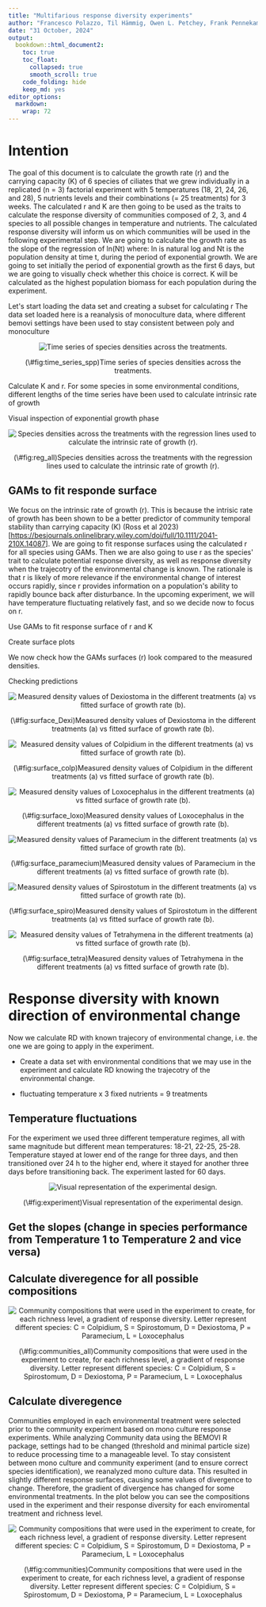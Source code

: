 ```yaml
---
title: "Multifarious response diversity experiments"
author: "Francesco Polazzo, Til Hämmig, Owen L. Petchey, Frank Pennekamp"
date: "31 October, 2024"
output:
  bookdown::html_document2:
    toc: true
    toc_float:
      collapsed: true
      smooth_scroll: true
    code_folding: hide
    keep_md: yes
editor_options: 
  markdown: 
    wrap: 72
---
```





# Intention 

The goal of this document is to calculate the growth rate (r) and the carrying capacity (K) of 6 species of ciliates 
that we grew individually in a replicated (n = 3) factorial experiment with 5 temperatures (18, 21, 24, 26, and 28), 5 nutrients levels and their combinations (= 25 treatments) for 3 weeks. 
The calculated r and K are then going to be used as the traits to calculate the response diversity of communities composed of 2, 3, and 4 species to all possible changes in temperature and nutrients. The calculated response diversity will inform us on which communities will be used in the following experimental step.
We are going to calculate the growth rate as the slope of the regression of ln(Nt) where: ln is natural log and Nt is the population density at time t, during the period of exponential growth. 
We are going to set initially the period of exponential growth as the first 6 days, but we are going to visually check whether this choice is correct. 
K will be calculated as the highest population biomass for each population during the experiment.


Let's start loading the data set and creating a subset for calculating r
The data set loaded here is a reanalysis of monoculture data, where different bemovi settings have been used to stay consistent between poly and monoculture






<div class="figure" style="text-align: center">
<img src="Analysis_multifarious_RD_final_V2_new_files/figure-html/time_series_spp-1.png" alt="Time series of species densities across the treatments."  />
<p class="caption">(\#fig:time_series_spp)Time series of species densities across the treatments.</p>
</div>


Calculate K and r. For some species in some environmental conditions, different lengths of the time series have been used to calculate intrinsic rate of growth



Visual inspection of exponential growth phase 



<div class="figure" style="text-align: center">
<img src="Analysis_multifarious_RD_final_V2_new_files/figure-html/reg_all-1.png" alt="Species densities across the treatments with the regression lines used to calculate the intrinsic rate of growth (r)."  />
<p class="caption">(\#fig:reg_all)Species densities across the treatments with the regression lines used to calculate the intrinsic rate of growth (r).</p>
</div>

## GAMs to fit responde surface 

We focus on the intrinsic rate of growth (r). This is because the intrisic rate of growth has been shown to be a better predictor of community temporal stability than carrying capacity (K) (Ross et al 2023) [https://besjournals.onlinelibrary.wiley.com/doi/full/10.1111/2041-210X.14087]. 
We are going to fit response surfaces using the calculated r for all species using GAMs. Then we are also going to use r as the species' trait to calculate potential response diversity, as well as response diversity when the trajecotry of the environmental change is known. The rationale is that r is likely of more relevance if the environmental change of interest occurs rapidly, since r provides information on a population's ability to rapidly bounce back after disturbance. In the upcoming experiment, we will have temperature fluctuating relatively fast, and so we decide now to focus on r. 

Use GAMs to fit response surface of r and K 




Create surface plots



We now check how the GAMs surfaces (r) look compared to the measured densities.

Checking predictions
<div class="figure" style="text-align: center">
<img src="Analysis_multifarious_RD_final_V2_new_files/figure-html/surface_Dexi-1.png" alt="Measured density values of Dexiostoma in the different treatments (a) vs fitted surface of growth rate (b)."  />
<p class="caption">(\#fig:surface_Dexi)Measured density values of Dexiostoma in the different treatments (a) vs fitted surface of growth rate (b).</p>
</div>


<div class="figure" style="text-align: center">
<img src="Analysis_multifarious_RD_final_V2_new_files/figure-html/surface_colp-1.png" alt="Measured density values of Colpidium in the different treatments (a) vs fitted surface of growth rate (b)."  />
<p class="caption">(\#fig:surface_colp)Measured density values of Colpidium in the different treatments (a) vs fitted surface of growth rate (b).</p>
</div>



<div class="figure" style="text-align: center">
<img src="Analysis_multifarious_RD_final_V2_new_files/figure-html/surface_loxo-1.png" alt="Measured density values of Loxocephalus in the different treatments (a) vs fitted surface of growth rate (b)."  />
<p class="caption">(\#fig:surface_loxo)Measured density values of Loxocephalus in the different treatments (a) vs fitted surface of growth rate (b).</p>
</div>


<div class="figure" style="text-align: center">
<img src="Analysis_multifarious_RD_final_V2_new_files/figure-html/surface_paramecium-1.png" alt="Measured density values of Paramecium in the different treatments (a) vs fitted surface of growth rate (b)."  />
<p class="caption">(\#fig:surface_paramecium)Measured density values of Paramecium in the different treatments (a) vs fitted surface of growth rate (b).</p>
</div>

<div class="figure" style="text-align: center">
<img src="Analysis_multifarious_RD_final_V2_new_files/figure-html/surface_spiro-1.png" alt="Measured density values of Spirostotum in the different treatments (a) vs fitted surface of growth rate (b)."  />
<p class="caption">(\#fig:surface_spiro)Measured density values of Spirostotum in the different treatments (a) vs fitted surface of growth rate (b).</p>
</div>


<div class="figure" style="text-align: center">
<img src="Analysis_multifarious_RD_final_V2_new_files/figure-html/surface_tetra-1.png" alt="Measured density values of Tetrahymena in the different treatments (a) vs fitted surface of growth rate (b)."  />
<p class="caption">(\#fig:surface_tetra)Measured density values of Tetrahymena in the different treatments (a) vs fitted surface of growth rate (b).</p>
</div>



# Response diversity with known direction of environmental change

Now we calculate RD with known trajecory of environmental change, i.e. the one we are going to apply in the experiment. 

- Create a data set with environmental conditions that we may use in the experiment and calculate RD knowing the trajecotry of the environmental change.

- fluctuating temperature x 3 fixed nutrients = 9 treatments

## Temperature fluctuations

For the experiment we used three different temperature regimes, all with same magnitude but different mean temperatures: 18-21, 22-25, 25-28. Temperature stayed at lower end of the range for three days, and then transitioned over 24 h to the higher end, where it stayed for another three days before transitioning back. The experiment lasted for 60 days.

<div class="figure" style="text-align: center">
<img src="Analysis_multifarious_RD_final_V2_new_files/figure-html/experiment-1.png" alt="Visual representation of the experimental design."  />
<p class="caption">(\#fig:experiment)Visual representation of the experimental design.</p>
</div>


## Get the slopes (change in species performance from Temperature 1 to Temperature 2 and vice versa)




## Calculate diveregence for all possible compositions


<div class="figure" style="text-align: center">
<img src="Analysis_multifarious_RD_final_V2_new_files/figure-html/communities_all-1.png" alt="Community compositions that were used in the experiment to create, for each richness level, a gradient of response diversity. Letter represent different species: C = Colpidium, S = Spirostomum, D = Dexiostoma, P = Paramecium, L = Loxocephalus"  />
<p class="caption">(\#fig:communities_all)Community compositions that were used in the experiment to create, for each richness level, a gradient of response diversity. Letter represent different species: C = Colpidium, S = Spirostomum, D = Dexiostoma, P = Paramecium, L = Loxocephalus</p>
</div>


## Calculate diveregence

Communities employed in each environmental treatment were selected prior to the community experiment based on mono culture response experiments. While analyzing Community data using the BEMOVI R package, settings had to be changed (threshold and minimal particle size) to reduce processing time to a manageable level. To stay consistent between mono culture and community experiment (and to ensure correct species identification), we reanalyzed mono culture data. This resulted in slightly different response surfaces, causing some values of divergence to change. Therefore, the gradient of divergence has changed for some environmental treatments. 
In the plot below you can see the compositions used in the experiment and their response diversity for each enviromental treatment and richness level.

<div class="figure" style="text-align: center">
<img src="Analysis_multifarious_RD_final_V2_new_files/figure-html/communities-1.png" alt="Community compositions that were used in the experiment to create, for each richness level, a gradient of response diversity. Letter represent different species: C = Colpidium, S = Spirostomum, D = Dexiostoma, P = Paramecium, L = Loxocephalus"  />
<p class="caption">(\#fig:communities)Community compositions that were used in the experiment to create, for each richness level, a gradient of response diversity. Letter represent different species: C = Colpidium, S = Spirostomum, D = Dexiostoma, P = Paramecium, L = Loxocephalus</p>
</div>






<!-- ##Check divergence -->

<!-- ###Get surface slices -->

<!-- ```{r } -->




<!-- new_data <- expand_grid(temperature = seq(18, 28, by= 0.02), -->
<!--                         nutrients = rep(2)) -->

<!-- get_check_plot<-function(nutrient_level){ -->

<!--   new_data <- expand_grid(temperature = seq(18, 28, by= 0.02), -->
<!--                         nutrients = rep(nutrient_level)) -->
<!--   num_rows <- nrow(new_data) -->

<!-- pred_slice <- data.frame(matrix(nrow = num_rows, ncol = 0)) -->

<!-- for (j in 1:length(new_nested_gams$species)) { -->
<!--   predictions <- unlist(map(nested_gams$gams[j], ~ predict(.x, newdata = new_data))) -->
<!--   pred_slice <- bind_rows(pred_slice, data.frame(prediction = predictions, species = new_nested_gams$species[j])) -->
<!-- } -->

<!-- pred_slice <- na.omit(pred_slice) -->

<!-- pred_slice<-cbind(pred_slice,new_data) -->



<!-- plot<-ggplot(data=pred_slice,aes(x=temperature,y=prediction,colour=species))+ -->
<!--   #annotate("rect", xmin = 25, xmax = 28, ymin = -0.5, ymax = 1, -->
<!--            #alpha = .4,fill = "grey")+ -->
<!--   geom_line(linewidth=1.5)+ -->
<!--   scale_color_brewer(palette = "Dark2",guide=NULL)+ -->
<!--   ylab(expression("Growth rate ["* day^{-1} *  "]"))+ -->
<!--   xlab("Temperature [°C]")+ -->
<!--   scale_x_continuous(breaks = seq(18, 28, by = 1))+ -->
<!--   theme(axis.title.x=element_text(size=16), -->
<!--         axis.title.y = element_text(size = 16))+ -->
<!--   ylim(-1.5,1)+ -->
<!--   #geom_vline(xintercept = c(18, 21), linetype = "dashed", color = "black")+ -->
<!--   geom_vline(xintercept = c(22, 25), linetype = "dashed", color = "black") -->
<!-- #geom_vline(xintercept = c(25.05, 28), color = "black")+ -->
<!--   #labs(title = paste("nutrient level",nutrient_level)) -->


<!--   return(plot) -->
<!-- } -->

<!-- n_1<-get_check_plot(0.1) -->
<!-- n_2<-get_check_plot(0.35) -->
<!-- n_5<-get_check_plot(0.75) -->

<!-- n_1+n_2+n_5 -->







<!-- ``` -->

<!-- # Figures Poster -->


<!-- ```{r} -->

<!-- df_int <- gather(df_slopes%>%dplyr::filter(nutrients=="0.35 g/L",temperature=="22-25 °C"), key = "source", value = "values", maxT_y, minT_y) -->
<!-- df_int$source[df_int$source=="maxT_y"]<-25 -->
<!-- df_int$source[df_int$source=="minT_y"]<-22 -->


<!-- simple_slopes<-ggplot(data=df_int,aes(y=values,x=as.numeric(source),color=species,group=species))+ -->
<!--   geom_vline(xintercept = c(22, 25), linetype = "dashed", color = "black")+ -->
<!--   geom_point(size=3)+geom_line(linewidth=1.5)+ -->
<!--   ylim(-1.5,1)+xlim(21.5,25.5)+ -->
<!--   scale_color_brewer(palette = "Dark2")+ -->
<!--   ylab("")+xlab("Temperature [°C]")+theme(axis.title.x=element_text(size=16), -->
<!--         axis.title.y = element_text(size = 16)) -->
<!--         #legend.direction = "horizontal" ) -->

<!-- slopes_plot<-n_2+simple_slopes +plot_layout(widths = c(2, 1)) -->



<!-- legend <- cowplot::get_legend(simple_slopes) -->

<!-- # Arrange the legend horizontally using plot_grid -->
<!-- horizontal_legend <- cowplot::plot_grid(legend) -->

<!-- # Save the plot as a PDF -->
<!-- ggsave("slopes_poster.pdf", plot = slopes_plot, width = 10, height = 6) -->

<!-- ggsave("legend.pdf", plot = horizontal_legend, width = 10, height = 6) -->

<!-- ``` -->


<!-- ###stability mock plot -->


<!-- ```{r} -->
<!-- days_ts<-1:60 -->
<!-- sp1<-sin(days_ts*0.075)+rnorm(60,0,0.2)+2 -->
<!-- sp2<-sin(0.075*days_ts+3.14)+rnorm(60,0,0.2)+2 -->
<!-- mock_ts<-data.frame(sp1,sp2) -->
<!-- mock_ts<-gather(mock_ts,key="species",value="biomass",sp1,sp2) -->
<!-- mock_ts<-cbind(mock_ts,days_ts) -->

<!-- tot_biom<-mock_ts%>%group_by(days_ts)%>%summarize(biomass=sum(biomass)) -->
<!-- tot_biom<-cbind(tot_biom,species=rep("tot_biom")) -->

<!-- mock_ts<-rbind(mock_ts,tot_biom) -->

<!-- mock_ts_plot<-ggplot(data=mock_ts,aes(x=days_ts,y=biomass,color=species))+ -->
<!--   geom_line(linewidth=c(1.5))+ -->
<!--   scale_color_manual(values=c("grey70","grey80","black"), -->
<!--                      labels=c("species 1", "species 2", "total biomass"))+ -->
<!--   ylab("Biomass")+xlab("Time")+ -->
<!--   theme( -->
<!--     axis.text.y=element_blank(), -->
<!--     axis.ticks.y=element_blank(), -->
<!--     axis.title.y=element_text(size=16), -->
<!--     axis.title.x=element_text(size=16), -->
<!--     legend.title = element_blank(),        -->
<!--     legend.text = element_text(size=14), -->
<!--     legend.position ="top" -->
<!--   ) -->

<!-- mock_CV<-mock_ts%>%group_by(species)%>%summarize(CV=sd(biomass)/mean(biomass)) -->

<!-- mock_CV_plot<-ggplot(data=mock_CV,aes(y=1/CV,x=species,fill=species))+geom_col()+ -->
<!--   scale_fill_manual(values=c("grey70","grey80","black"), -->
<!--                      labels=c("species 1", "species 2", "total biomass"))+ -->
<!--   ylab(expression("Temporal stability ["* CV^{-1} *  "]"))+xlab("Species")+ -->
<!--   scale_x_discrete(labels=c("species 1", "species 2", "total biomass")) +   -->
<!--   theme( -->
<!--     axis.text.y=element_blank(), -->
<!--     axis.ticks.y=element_blank(), -->
<!--     axis.title.y=element_text(size=16), -->
<!--     axis.title.x=element_blank(), -->
<!--     legend.position="none", -->
<!--   ) -->

<!-- mock_plot_1<-mock_ts_plot+mock_CV_plot+plot_layout(widths = c(2, 1)) -->
<!-- ggsave("mock_plot.pdf", plot = mock_plot_1, width = 10, height = 6) -->

<!-- ## Mock plot low magnitude -->

<!-- days_ts<-1:60 -->
<!-- sp1<-0.5*sin(days_ts*0.075)+rnorm(60,0,0.2)+2 -->
<!-- sp2<-0.5*sin(0.075*days_ts+1)+rnorm(60,0,0.2)+2 -->
<!-- mock_ts<-data.frame(sp1,sp2) -->
<!-- mock_ts<-gather(mock_ts,key="species",value="biomass",sp1,sp2) -->
<!-- mock_ts<-cbind(mock_ts,days_ts) -->

<!-- tot_biom<-mock_ts%>%group_by(days_ts)%>%summarize(biomass=sum(biomass)) -->
<!-- tot_biom<-cbind(tot_biom,species=rep("tot_biom")) -->

<!-- mock_ts<-rbind(mock_ts,tot_biom) -->

<!-- mock_ts_plot<-ggplot(data=mock_ts,aes(x=days_ts,y=biomass,color=species))+ -->
<!--   geom_line(linewidth=c(1.5))+ -->
<!--   scale_color_manual(values=c("grey70","grey80","black"), -->
<!--                      labels=c("species 1", "species 2", "total biomass"))+ -->
<!--   ylab("Biomass")+xlab("Time")+ -->
<!--   theme( -->
<!--     axis.text.y=element_blank(), -->
<!--     axis.ticks.y=element_blank(), -->
<!--     axis.title.y=element_text(size=16), -->
<!--     axis.title.x=element_text(size=16), -->
<!--     legend.title = element_blank(),        -->
<!--     legend.text = element_text(size=14), -->
<!--     legend.position ="top" -->
<!--   ) -->

<!-- mock_CV<-mock_ts%>%group_by(species)%>%summarize(CV=sd(biomass)/mean(biomass)) -->



<!-- mock_CV_plot<-ggplot(data=mock_CV,aes(y=1/CV,x=species,fill=species))+geom_col()+ -->
<!--   scale_fill_manual(values=c("grey70","grey80","black"), -->
<!--                      labels=c("species 1", "species 2", "total biomass"))+ -->
<!--   ylab(expression("Temporal stability ["* CV^{-1} *  "]"))+xlab("Species")+ -->
<!--   scale_x_discrete(labels=c("species 1", "species 2", "total biomass")) +   -->
<!--   theme( -->
<!--     axis.text.y=element_blank(), -->
<!--     axis.ticks.y=element_blank(), -->
<!--     axis.title.y=element_text(size=16), -->
<!--     axis.title.x=element_blank(), -->
<!--     legend.position="none", -->
<!--   ) -->

<!-- mock_plot_2<-mock_ts_plot+mock_CV_plot+plot_layout(widths = c(2, 1)) -->
<!-- ``` -->





<!-- ##surface plot -->
<!-- ```{r} -->
<!-- library(RColorBrewer) -->
<!-- library(grid) -->
<!-- library(gridExtra)  -->
<!-- color_sp<-brewer.pal(5, "Dark2") -->
<!-- s2d_plots <- list() -->

<!-- for (i in seq_along(new_nested_gams$gams)) { -->
<!--  species_name <- new_nested_gams$species[i] -->
<!--  df<-dplyr::filter(rates,species==species_name) -->
<!--  col<-color_sp[i] -->

<!-- surface_2d<-ggplot(data=df,aes(x=temperature,y=nutrients,fill=predicted))+ -->
<!--   geom_raster()+ -->
<!--   scale_fill_gradient(high=col, low="white",guide = "none")+ -->
<!--   #guides(fill = guide_colorbar(title = "", title.position = "top",  -->
<!--     #                           direction = "vertical", barwidth =                                    2,barheight = 5,frame.colour = "black"))+ -->
<!--   geom_contour(data=df,aes(x=temperature,y=nutrients,z=predicted),color = "grey40", linetype = "solid", bins=11)+ -->
<!--   scale_x_continuous(breaks = seq(18, 28, by = 2))+ -->
<!--    theme(strip.background = element_blank(),   -->
<!--         strip.text = element_text(size = 10, color = "black"), -->
<!--         strip.text.x = element_text(margin = margin(b = 10)), -->
<!--         strip.text.y = element_text(margin = margin(l = 10)), -->
<!--         axis.title.y = element_blank(), -->
<!--         axis.title.x = element_blank(), -->
<!--         legend.position = "right",   -->
<!--         legend.direction = "vertical",aspect.ratio = 1, -->
<!--         legend.key.height = unit(0.3, "cm"), -->
<!--         legend.key.width = unit(0.5, "cm"), -->
<!--         legend.key.size = unit(0.5,"cm"))+ -->
<!--   labs(title=species_name,fill="")+ -->
<!--   geom_segment(data = data.frame(y = c(0.01, 0.01), x = c(25, 25),  -->
<!--                                  xend = c(28, 28),  yend = c(0.01, 0.01)),  -->
<!--                aes(x, y, xend = xend, yend = yend), -->
<!--                inherit.aes = FALSE, linetype = 1)+ -->
<!--   geom_point(data=data.frame(x=c(25,28),y=c(0.01,0.01)),aes(x=x,y=y),inherit.aes = FALSE) -->




<!--  # Save the plot in the list -->
<!--   s2d_plots[[species_name]] <- surface_2d -->

<!-- } -->


<!-- s_dexiostoma <- s2d_plots[["Dexiostoma"]] -->
<!-- s_colpidium <- s2d_plots[["Colpidium"]] -->
<!-- s_loxocephalus <- s2d_plots[["Loxocephalus"]] -->
<!-- s_paramecium <- s2d_plots[["Paramecium"]] -->
<!-- s_spirostotum <- s2d_plots[["Spirostomum"]] -->



<!-- #first change #guides() above -->

<!-- legend_spir <- cowplot::get_legend(s_spirostotum) -->
<!-- legend_dexi <- cowplot::get_legend(s_dexiostoma) -->
<!-- legend_colp <- cowplot::get_legend(s_colpidium) -->
<!-- legend_loxo <- cowplot::get_legend(s_loxocephalus) -->
<!-- legend_para <- cowplot::get_legend(s_paramecium) -->

<!-- legends<-ggarrange(legend_spir,legend_dexi,legend_colp,legend_loxo,legend_para,nrow=2,ncol=3) -->

<!-- legends<-annotate_figure(legends, -->
<!--                          top=text_grob("growth rate",size=15,vjust=1,hjust=1.3)) -->


<!-- #run first surface plots without the guides on (don't rerun legends) -->

<!-- fig1A<-ggarrange(s_dexiostoma,s_loxocephalus,s_paramecium,s_spirostotum,s_colpidium,legends,common.legend=F,nrow=2,ncol=3,align="hv")+ -->
<!--   theme(plot.margin = margin(0.1,0.1,0.1,1.5, "cm"))  -->



<!-- fig1A<-annotate_figure(fig1A,bottom=text_grob("temperature [°C]",size=15), -->
<!--                        left=text_grob("nutrients [g/L]",size=15,vjust=2,rot=90)) -->
<!-- ``` -->


